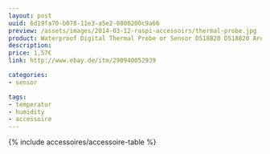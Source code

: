 ```yaml
---
layout: post
uuid: 6d19fa70-b078-11e3-a5e2-0800200c9a66
preview: /assets/images/2014-03-12-raspi-accessoirs/thermal-probe.jpg
product: Waterproof Digital Thermal Probe or Sensor DS18B20 DS18B20 Arduino Sensor
description:
price: 1,57€
link: http://www.ebay.de/itm/290940052939

categories:
- sensor

tags:
- temperatur
- humidity
- accessoire
---
```


{% include accessoires/accessoire-table %}